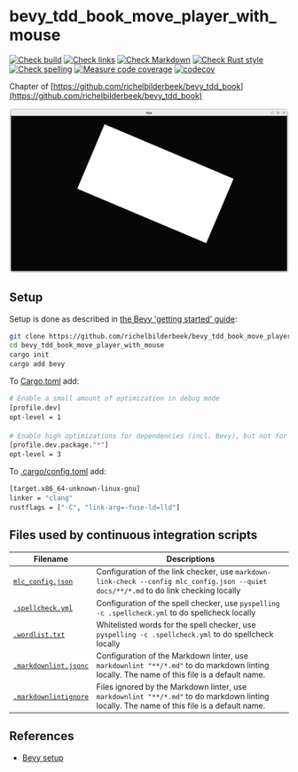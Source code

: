 # bevy_tdd_book_move_player_with_mouse

[![Check build](https://github.com/richelbilderbeek/bevy_tdd_book_move_player_with_mouse/actions/workflows/check_build.yaml/badge.svg?branch=master)](https://github.com/richelbilderbeek/bevy_tdd_book_move_player_with_mouse/actions/workflows/check_build.yaml)
[![Check links](https://github.com/richelbilderbeek/bevy_tdd_book_move_player_with_mouse/actions/workflows/check_links.yaml/badge.svg?branch=master)](https://github.com/richelbilderbeek/bevy_tdd_book_move_player_with_mouse/actions/workflows/check_links.yaml)
[![Check Markdown](https://github.com/richelbilderbeek/bevy_tdd_book_move_player_with_mouse/actions/workflows/check_markdown.yaml/badge.svg?branch=master)](https://github.com/richelbilderbeek/bevy_tdd_book_move_player_with_mouse/actions/workflows/check_markdown.yaml)
[![Check Rust style](https://github.com/richelbilderbeek/bevy_tdd_book_move_player_with_mouse/actions/workflows/check_rust_style.yaml/badge.svg?branch=master)](https://github.com/richelbilderbeek/bevy_tdd_book_move_player_with_mouse/actions/workflows/check_rust_style.yaml)
[![Check spelling](https://github.com/richelbilderbeek/bevy_tdd_book_move_player_with_mouse/actions/workflows/check_spelling.yaml/badge.svg?branch=master)](https://github.com/richelbilderbeek/bevy_tdd_book_move_player_with_mouse/actions/workflows/check_spelling.yaml)
[![Measure code coverage](https://github.com/richelbilderbeek/bevy_tdd_book_move_player_with_mouse/actions/workflows/measure_codecov.yaml/badge.svg?branch=master)](https://github.com/richelbilderbeek/bevy_tdd_book_move_player_with_mouse/actions/workflows/measure_codecov.yaml)
[![codecov](https://codecov.io/gh/richelbilderbeek/bevy_tdd_book_move_player_with_mouse/graph/badge.svg?token=XAVFZYDQKZ)](https://codecov.io/gh/richelbilderbeek/bevy_tdd_book_move_player_with_mouse)

Chapter of [https://github.com/richelbilderbeek/bevy_tdd_book](https://github.com/richelbilderbeek/bevy_tdd_book)

![Screenshot of this application](move_player_with_mouse.png)

## Setup

Setup is done as described in [the Bevy 'getting started' guide](https://bevyengine.org/learn/quick-start/getting-started/setup/):

```bash
git clone https://github.com/richelbilderbeek/bevy_tdd_book_move_player_with_mouse
cd bevy_tdd_book_move_player_with_mouse
cargo init
cargo add bevy
```

To [Cargo.toml](Cargo.toml) add:

```bash
# Enable a small amount of optimization in debug mode
[profile.dev]
opt-level = 1

# Enable high optimizations for dependencies (incl. Bevy), but not for our code:
[profile.dev.package."*"]
opt-level = 3
```

To [.cargo/config.toml](.cargo/config.toml) add:

```bash
[target.x86_64-unknown-linux-gnu]
linker = "clang"
rustflags = ["-C", "link-arg=-fuse-ld=lld"]
```

## Files used by continuous integration scripts

Filename                                  |Descriptions
------------------------------------------|--------------------------------------------------------------------------------------------------------------------------------------
[`mlc_config.json`](mlc_config.json)        |Configuration of the link checker, use `markdown-link-check --config mlc_config.json --quiet docs/**/*.md` to do link checking locally
[`.spellcheck.yml`](.spellcheck.yml)        |Configuration of the spell checker, use `pyspelling -c .spellcheck.yml` to do spellcheck locally
[`.wordlist.txt`](.wordlist.txt)            |Whitelisted words for the spell checker, use `pyspelling -c .spellcheck.yml` to do spellcheck locally
[`.markdownlint.jsonc`](.markdownlint.jsonc)|Configuration of the Markdown linter, use `markdownlint "**/*.md"` to do markdown linting locally. The name of this file is a default name.
[`.markdownlintignore`](.markdownlintignore)|Files ignored by the Markdown linter, use `markdownlint "**/*.md"` to do markdown linting locally. The name of this file is a default name.

## References

* [Bevy setup](https://bevyengine.org/learn/quick-start/getting-started/setup/)
